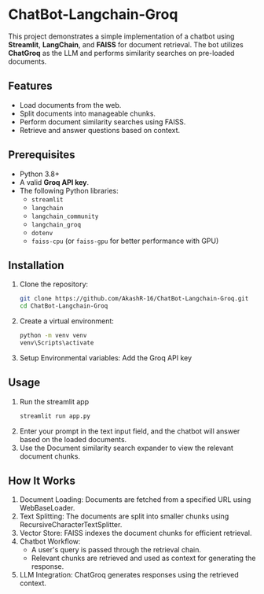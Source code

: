# ChatBot-Langchain-Groq
This project demonstrates a simple implementation of a chatbot using **Streamlit**, **LangChain**, and **FAISS** for document retrieval. The bot utilizes **ChatGroq** as the LLM and performs similarity searches on pre-loaded documents.

## Features

- Load documents from the web.
- Split documents into manageable chunks.
- Perform document similarity searches using FAISS.
- Retrieve and answer questions based on context.

## Prerequisites

- Python 3.8+
- A valid **Groq API key**.
- The following Python libraries:
  - `streamlit`
  - `langchain`
  - `langchain_community`
  - `langchain_groq`
  - `dotenv`
  - `faiss-cpu` (or `faiss-gpu` for better performance with GPU)

## Installation

1. Clone the repository:
   ```bash
   git clone https://github.com/AkashR-16/ChatBot-Langchain-Groq.git
   cd ChatBot-Langchain-Groq
2. Create a virtual environment:
   ```bash
   python -m venv venv
   venv\Scripts\activate
3. Setup Environmental variables:
     Add the Groq API key

## Usage
1. Run the streamlit app
   ```bash
   streamlit run app.py
2. Enter your prompt in the text input field, and the chatbot will answer based on the loaded documents.
3. Use the Document similarity search expander to view the relevant document chunks.

## How It Works
1. Document Loading: Documents are fetched from a specified URL using WebBaseLoader.
2. Text Splitting: The documents are split into smaller chunks using RecursiveCharacterTextSplitter.
3. Vector Store: FAISS indexes the document chunks for efficient retrieval.
4. Chatbot Workflow:
   - A user's query is passed through the retrieval chain.
   - Relevant chunks are retrieved and used as context for generating the response.
5. LLM Integration: ChatGroq generates responses using the retrieved context.

